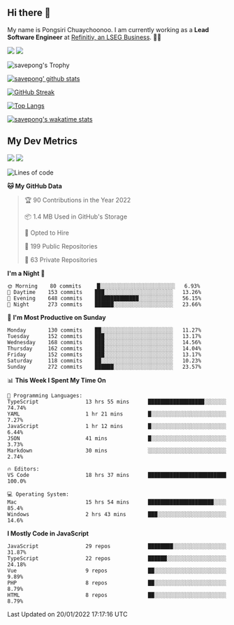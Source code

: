 ## Hi there 👋

My name is Pongsiri Chuaychoonoo. I am currently working as a **Lead Software Engineer** at [Refinitiv, an LSEG Business](https://www.refinitiv.com). 👨‍💻

[<img src="https://img.shields.io/badge/savepong.com-%230077B5.svg?&style=for-the-badge&color=81e6d9" />](https://savepong.com)
[<img src="https://img.shields.io/badge/linkedin-%230077B5.svg?&style=for-the-badge&logo=linkedin&logoColor=white" />](https://www.linkedin.com/in/savepong)

![savepong's Trophy](https://github-profile-trophy.vercel.app/?username=savepong&theme=flat&rank=SECRET,SSS,SS,S,AAA,AA,A&margin-w=15&no-bg=true&no-frame=true)

[![savepong' github stats](https://github-readme-stats.vercel.app/api?username=savepong&show_icons=true&count_private=true&theme=gotham&hide_border=true&bg_color=00000000&text_color=768390FF)](https://savepong.com/posts/stats)

[![GitHub Streak](https://github-readme-streak-stats.herokuapp.com?user=savepong&theme=gotham&hide_border=true&background=00000000&dates=768390FF)](https://savepong.com/posts/stats)

[![Top Langs](https://github-readme-stats.vercel.app/api/top-langs/?username=savepong&layout=compact&langs_count=10&theme=gotham&hide_border=true&bg_color=00000000&text_color=768390FF)](https://savepong.com/posts/stats)

[![savepong's wakatime stats](https://github-readme-stats.vercel.app/api/wakatime?username=@savepong&layout=default&theme=gotham&hide_border=true&bg_color=00000000&text_color=768390FF)](https://savepong.com/posts/stats)

## My Dev Metrics

[![](https://komarev.com/ghpvc/?username=savepong&color=blue&label=Profile%20Views)](https://github.com/savepong)
[![](https://img.shields.io/github/followers/savepong?label=GitHub%20Followers)](https://github.com/savepong)

<!--START_SECTION:waka-->
![Lines of code](https://img.shields.io/badge/From%20Hello%20World%20I%27ve%20Written-4%20Million%20lines%20of%20code-blue)

**🐱 My GitHub Data** 

> 🏆 90 Contributions in the Year 2022
 > 
> 📦 1.4 MB Used in GitHub's Storage 
 > 
> 💼 Opted to Hire
 > 
> 📜 199 Public Repositories 
 > 
> 🔑 63 Private Repositories  
 > 
**I'm a Night 🦉** 

```text
🌞 Morning    80 commits     █░░░░░░░░░░░░░░░░░░░░░░░░   6.93% 
🌆 Daytime    153 commits    ███░░░░░░░░░░░░░░░░░░░░░░   13.26% 
🌃 Evening    648 commits    ██████████████░░░░░░░░░░░   56.15% 
🌙 Night      273 commits    ██████░░░░░░░░░░░░░░░░░░░   23.66%

```
📅 **I'm Most Productive on Sunday** 

```text
Monday       130 commits    ██░░░░░░░░░░░░░░░░░░░░░░░   11.27% 
Tuesday      152 commits    ███░░░░░░░░░░░░░░░░░░░░░░   13.17% 
Wednesday    168 commits    ███░░░░░░░░░░░░░░░░░░░░░░   14.56% 
Thursday     162 commits    ███░░░░░░░░░░░░░░░░░░░░░░   14.04% 
Friday       152 commits    ███░░░░░░░░░░░░░░░░░░░░░░   13.17% 
Saturday     118 commits    ██░░░░░░░░░░░░░░░░░░░░░░░   10.23% 
Sunday       272 commits    ██████░░░░░░░░░░░░░░░░░░░   23.57%

```


📊 **This Week I Spent My Time On** 

```text
💬 Programming Languages: 
TypeScript               13 hrs 55 mins      ██████████████████░░░░░░░   74.74% 
YAML                     1 hr 21 mins        █░░░░░░░░░░░░░░░░░░░░░░░░   7.27% 
JavaScript               1 hr 12 mins        █░░░░░░░░░░░░░░░░░░░░░░░░   6.44% 
JSON                     41 mins             █░░░░░░░░░░░░░░░░░░░░░░░░   3.73% 
Markdown                 30 mins             ░░░░░░░░░░░░░░░░░░░░░░░░░   2.74%

🔥 Editors: 
VS Code                  18 hrs 37 mins      █████████████████████████   100.0%

💻 Operating System: 
Mac                      15 hrs 54 mins      █████████████████████░░░░   85.4% 
Windows                  2 hrs 43 mins       ███░░░░░░░░░░░░░░░░░░░░░░   14.6%

```

**I Mostly Code in JavaScript** 

```text
JavaScript               29 repos            ████████░░░░░░░░░░░░░░░░░   31.87% 
TypeScript               22 repos            ██████░░░░░░░░░░░░░░░░░░░   24.18% 
Vue                      9 repos             ██░░░░░░░░░░░░░░░░░░░░░░░   9.89% 
PHP                      8 repos             ██░░░░░░░░░░░░░░░░░░░░░░░   8.79% 
HTML                     8 repos             ██░░░░░░░░░░░░░░░░░░░░░░░   8.79%

```



 Last Updated on 20/01/2022 17:17:16 UTC
<!--END_SECTION:waka-->

<!--
**savepong/savepong** is a ✨ _special_ ✨ repository because its `README.md` (this file) appears on your GitHub profile.

Here are some ideas to get you started:

- 🔭 I’m currently working on WebComponents and TypeScript.
- 🌱 I’m currently learning ...
- 👯 I’m looking to collaborate on ...
- 🤔 I’m looking for help with ...
- 💬 Ask me about ...
- 📫 How to reach me: ...
- 😄 Pronouns: ...
- ⚡ Fun fact: ...
-->
